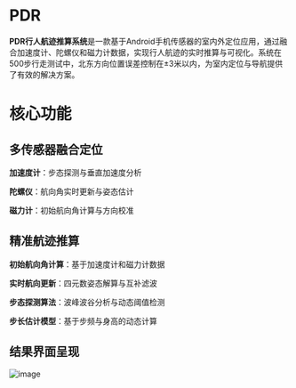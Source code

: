 # PDR

**PDR行人航迹推算系统**是一款基于Android手机传感器的室内外定位应用，通过融合加速度计、陀螺仪和磁力计数据，实现行人航迹的实时推算与可视化。系统在500步行走测试中，北东方向位置误差控制在±3米以内，为室内定位与导航提供了有效的解决方案。

# 核心功能
## 多传感器融合定位

**加速度计**：步态探测与垂直加速度分析

**陀螺仪**：航向角实时更新与姿态估计

**磁力计**：初始航向角计算与方向校准

## 精准航迹推算

**初始航向角计算**：基于加速度计和磁力计数据

**实时航向更新**：四元数姿态解算与互补滤波

**步态探测算法**：波峰波谷分析与动态阈值检测

**步长估计模型**：基于步频与身高的动态计算

## 结果界面呈现
![image](https://github.com/user-attachments/assets/03561d2d-e6b9-412f-8b48-1633cfdbe1f0)
